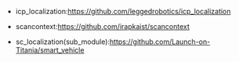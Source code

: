 - icp_localization:https://github.com/leggedrobotics/icp_localization

- scancontext:https://github.com/irapkaist/scancontext

- sc_localization(sub_module):https://github.com/Launch-on-Titania/smart_vehicle

